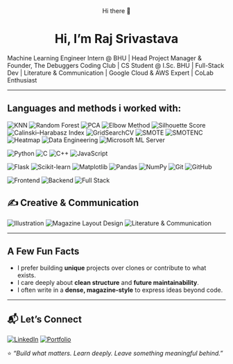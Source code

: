 <div align="center">
Hi there 👋

# Hi, I’m Raj Srivastava

</div>

Machine Learning Engineer Intern @ BHU | Head Project Manager & Founder, The Debuggers Coding Club | CS Student @ I.Sc. BHU | Full-Stack Dev | Literature & Communication | Google Cloud & AWS Expert | CoLab Enthusiast

---

## Languages and methods i worked with:
![KNN](https://img.shields.io/badge/KNN-3776AB?style=for-the-badge&logo=python&logoColor=white)
![Random Forest](https://img.shields.io/badge/Random%20Forest-3776AB?style=for-the-badge&logo=python&logoColor=white)
![PCA](https://img.shields.io/badge/PCA-3776AB?style=for-the-badge&logo=python&logoColor=white)
![Elbow Method](https://img.shields.io/badge/Elbow%20Method-3776AB?style=for-the-badge&logo=python&logoColor=white)
![Silhouette Score](https://img.shields.io/badge/Silhouette%20Score-3776AB?style=for-the-badge&logo=python&logoColor=white)
![Calinski–Harabasz Index](https://img.shields.io/badge/Calinski–Harabasz%20Index-3776AB?style=for-the-badge&logo=python&logoColor=white)
![GridSearchCV](https://img.shields.io/badge/GridSearchCV-3776AB?style=for-the-badge&logo=python&logoColor=white)
![SMOTE](https://img.shields.io/badge/SMOTE-3776AB?style=for-the-badge&logo=python&logoColor=white)
![SMOTENC](https://img.shields.io/badge/SMOTENC-3776AB?style=for-the-badge&logo=python&logoColor=white)
![Heatmap](https://img.shields.io/badge/Heatmap-3776AB?style=for-the-badge&logo=python&logoColor=white)
![Data Engineering](https://img.shields.io/badge/Data%20Engineering-3776AB?style=for-the-badge&logo=python&logoColor=white)
![Microsoft ML Server](https://img.shields.io/badge/Microsoft%20ML%20Server-0078D4?style=for-the-badge&logo=microsoft&logoColor=white)

![Python](https://img.shields.io/badge/Python-3776AB?style=for-the-badge&logo=python&logoColor=white)
![C](https://img.shields.io/badge/C-00599C?style=for-the-badge&logo=c&logoColor=white)
![C++](https://img.shields.io/badge/C++-00599C?style=for-the-badge&logo=c%2B%2B&logoColor=white)
![JavaScript](https://img.shields.io/badge/JavaScript-F7DF1E?style=for-the-badge&logo=javascript&logoColor=black)

![Flask](https://img.shields.io/badge/Flask-000000?style=for-the-badge&logo=flask&logoColor=white)
![Scikit-learn](https://img.shields.io/badge/Scikit--learn-F7931E?style=for-the-badge&logo=scikitlearn&logoColor=white)
![Matplotlib](https://img.shields.io/badge/Matplotlib-11557c?style=for-the-badge&logo=python&logoColor=white)
![Pandas](https://img.shields.io/badge/Pandas-150458?style=for-the-badge&logo=pandas&logoColor=white)
![NumPy](https://img.shields.io/badge/NumPy-013243?style=for-the-badge&logo=numpy&logoColor=white)
![Git](https://img.shields.io/badge/Git-F05032?style=for-the-badge&logo=git&logoColor=white)
![GitHub](https://img.shields.io/badge/GitHub-181717?style=for-the-badge&logo=github&logoColor=white)

![Frontend](https://img.shields.io/badge/Frontend-HTML%2C%20CSS%2C%20JS-orange?style=for-the-badge)
![Backend](https://img.shields.io/badge/Backend-Flask-000000?style=for-the-badge&logo=flask&logoColor=white)
![Full Stack](https://img.shields.io/badge/Full%20Stack-Development-blueviolet?style=for-the-badge)

## ✍️ Creative & Communication

![Illustration](https://img.shields.io/badge/Illustration-FF69B4?style=for-the-badge)
![Magazine Layout Design](https://img.shields.io/badge/Magazine%20Layout%20Design-9932CC?style=for-the-badge)
![Literature & Communication](https://img.shields.io/badge/Literature%20%26%20Communication-FFB6C1?style=for-the-badge)

---

## A Few Fun Facts

- I prefer building **unique** projects over clones or contribute to what exists.  
- I care deeply about **clean structure** and **future maintainability**.  
- I often write in a **dense, magazine-style** to express ideas beyond code.

---

## 📬 Let’s Connect

[![LinkedIn](https://img.shields.io/badge/LinkedIn-0077B5?style=for-the-badge&logo=linkedin&logoColor=white)](https://www.linkedin.com/in/raj-sriv2005/)
[![Portfolio](https://img.shields.io/badge/Portfolio-000000?style=for-the-badge&logo=About.me&logoColor=white)](https://rajsriv.github.io/Portfolio-design-minimal/)

⭐ *“Build what matters. Learn deeply. Leave something meaningful behind.”*
